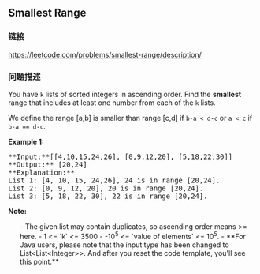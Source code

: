 ## Smallest Range  
### 链接  
https://leetcode.com/problems/smallest-range/description/  
### 问题描述
You have `k` lists of sorted integers in ascending order. Find the **smallest** range that includes at least one number from each of the `k` lists. 

We define the range [a,b] is smaller than range [c,d] if `b-a < d-c` or `a < c` if `b-a == d-c`.

**Example 1:**<br />
<pre>
**Input:**[[4,10,15,24,26], [0,9,12,20], [5,18,22,30]]
**Output:** [20,24]
**Explanation:** 
List 1: [4, 10, 15, 24,26], 24 is in range [20,24].
List 2: [0, 9, 12, 20], 20 is in range [20,24].
List 3: [5, 18, 22, 30], 22 is in range [20,24].
</pre>



**Note:**<br/>
<ol>
- The given list may contain duplicates, so ascending order means >= here.
- 1 <= `k` <= 3500
-  -10<sup>5</sup> <= `value of elements` <= 10<sup>5</sup>.
- **For Java users, please note that the input type has been changed to List&lt;List&lt;Integer&gt;&gt;. And after you reset the code template, you'll see this point.**
</ol>
<br/>

